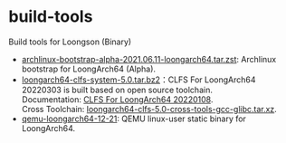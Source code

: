 # build-tools

Build tools for Loongson (Binary)

- [archlinux-bootstrap-alpha-2021.06.11-loongarch64.tar.zst](http://archlinux.oukan.online/alpha/bootstrap/archlinux-bootstrap-alpha-2021.06.11-loongarch64.tar.zst): Archlinux bootstrap for LoongArch64 (Alpha).
- [loongarch64-clfs-system-5.0.tar.bz2](https://github.com/sunhaiyong1978/CLFS-for-LoongArch/releases/download/5.0/loongarch64-clfs-system-5.0.tar.bz2)：CLFS For LoongArch64 20220303 is built based on open source toolchain.  
Documentation: [CLFS For LoongArch64 20220108](https://github.com/sunhaiyong1978/CLFS-for-LoongArch/blob/main/CLFS_For_LoongArch64-20220108.md).  
Cross Toolchain: [loongarch64-clfs-5.0-cross-tools-gcc-glibc.tar.xz](https://github.com/sunhaiyong1978/CLFS-for-LoongArch/releases/download/5.0/loongarch64-clfs-5.0-cross-tools-gcc-glibc.tar.xz).
- [qemu-loongarch64-12-21](https://github.com/loongson/build-tools/releases/download/2021.12.21/qemu-loongarch64): QEMU linux-user static binary for LoongArch64.
